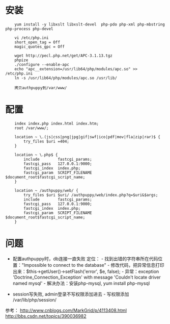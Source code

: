 # 安装
        yum install -y libxslt libxslt-devel  php-pdo php-xml php-mbstring php-process php-devel
        
        vi /etc/php.ini
        short_open_tag = Off
        magic_quotes_gpc = Off
        
        wget http://pecl.php.net/get/APC-3.1.13.tgz
        phpize
        ./configure --enable-apc
        echo "apc__extension=/usr/lib64/php/modules/apc.so" >> /etc/php.ini
        ln -s /usr/lib64/php/modules/apc.so /usr/lib/
        
        拷贝authpuppy到/var/www/


# 配置
        index index.php index.html index.htm;
        root /var/www/;
        
        location ~ \.(js|css|png|jpg|gif|swf|ico|pdf|mov|fla|zip|rar)$ {
            try_files $uri =404;
        }

        location ~ \.php$ {
            include        fastcgi_params;
            fastcgi_pass   127.0.0.1:9000;
            fastcgi_index  index.php;
            fastcgi_param  SCRIPT_FILENAME  $document_root$fastcgi_script_name;
        }
         
        location ~ /authpuppy/web/ {
            try_files $uri $uri/ /authpuppy/web/index.php?q=$uri&$args;
            include        fastcgi_params;
            fastcgi_pass   127.0.0.1:9000;
            fastcgi_index  index.php;
            fastcgi_param  SCRIPT_FILENAME  $document_root$fastcgi_script_name;
        }


# 问题

* 配置authpuppy时，db连接一直失败
定位：
        - 找到出错的字符串所在代码位置："Impossible to connect to the database"
        - 修改代码，把异常信息打印出来：$this->getUser()->setFlash('error', $e, false);
        - 异常：exception 'Doctrine_Connection_Exception' with message 'Couldn't locate driver named mysql'
        - 解决办法：安装php-mysql, yum install php-mysql

* session写失败, admin登录不写权限添加进去
        - 写权限添加 /var/lib/php/session/

参考：
http://www.cnblogs.com/MarkGrid/p/4113408.html
http://bbs.csdn.net/topics/390036982

